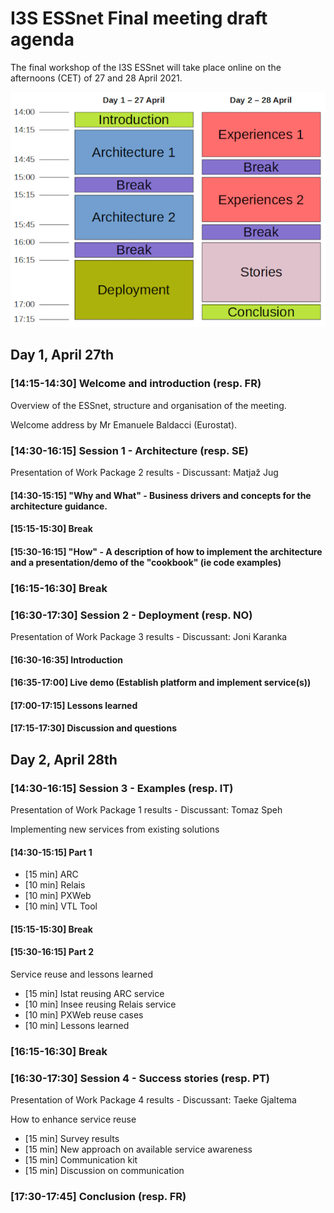 # I3S ESSnet Final meeting draft agenda

The final workshop of the I3S ESSnet will take place online on the afternoons (CET) of 27 and 28 April 2021.

![Agenda](agenda.png)

## Day 1, April 27th
 
### [14:15-14:30] Welcome and introduction (resp. FR)

Overview of the ESSnet, structure and organisation of the meeting.

Welcome address by Mr Emanuele Baldacci (Eurostat).

### [14:30-16:15] Session 1 - Architecture (resp. SE)

Presentation of Work Package 2 results - Discussant: Matjaž Jug 

#### [14:30-15:15] "Why and What" - Business drivers and concepts for the architecture guidance. 

#### [15:15-15:30] Break

#### [15:30-16:15] "How" - A description of how to implement the architecture and a presentation/demo of the "cookbook" (ie code examples)

### [16:15-16:30] Break

### [16:30-17:30] Session 2 - Deployment (resp. NO)

Presentation of Work Package 3 results - Discussant: Joni Karanka

#### [16:30-16:35] Introduction

#### [16:35-17:00] Live demo (Establish platform and implement service(s))

#### [17:00-17:15] Lessons learned

#### [17:15-17:30] Discussion and questions


## Day 2, April 28th

### [14:30-16:15] Session 3 - Examples (resp. IT)

Presentation of Work Package 1 results - Discussant: Tomaz Speh

Implementing new services from existing solutions

#### [14:30-15:15] Part 1

  * [15 min] ARC 
  * [10 min] Relais
  * [10 min] PXWeb
  * [10 min] VTL Tool

#### [15:15-15:30] Break

#### [15:30-16:15] Part 2

Service reuse and lessons learned

  * [15 min] Istat reusing ARC service
  * [10 min] Insee reusing Relais service
  * [10 min] PXWeb reuse cases
  * [10 min] Lessons learned

### [16:15-16:30] Break

### [16:30-17:30] Session 4 - Success stories (resp. PT)

Presentation of Work Package 4 results - Discussant: Taeke Gjaltema

How to enhance service reuse

  * [15 min] Survey results 
  * [15 min] New approach on available service awareness
  * [15 min] Communication kit
  * [15 min] Discussion on communication

### [17:30-17:45] Conclusion (resp. FR)
